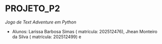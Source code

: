 # PROJETO_P2
*Jogo de Text Adventure em Python*

* Alunos: Larissa Barbosa Simas ( matrícula: 202512476), Jhean Monteiro da Silva ( matrícula: 202512499) e 
